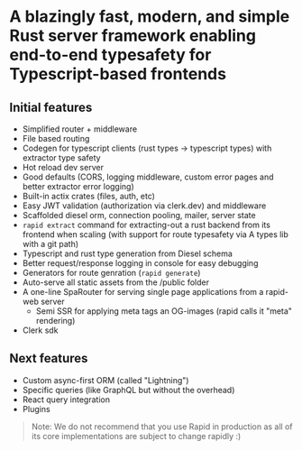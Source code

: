 # A blazingly fast, modern, and simple Rust server framework enabling end-to-end typesafety for Typescript-based frontends

## Initial features
- Simplified router + middleware
- File based routing
- Codegen for typescript clients (rust types -> typescript types) with extractor type safety
- Hot reload dev server
- Good defaults (CORS, logging middleware, custom error pages and better extractor error logging)
- Built-in actix crates (files, auth, etc)
- Easy JWT validation (authorization via clerk.dev) and middleware
- Scaffolded diesel orm, connection pooling, mailer, server state
- `rapid extract` command for extracting-out a rust backend from its frontend when scaling (with support for route typesafety via A types lib with a git path)
- Typescript and rust type generation from Diesel schema
- Better request/response logging in console for easy debugging
- Generators for route genration (`rapid generate`)
- Auto-serve all static assets from the /public folder
- A one-line SpaRouter for serving single page applications from a rapid-web server
    - Semi SSR for applying meta tags an OG-images (rapid calls it "meta" rendering)
- Clerk sdk

## Next features
- Custom async-first ORM (called "Lightning")
- Specific queries (like GraphQL but without the overhead)
- React query integration
- Plugins

> Note: We do not recommend that you use Rapid in production as all of its core implementations are subject to change rapidly :)
